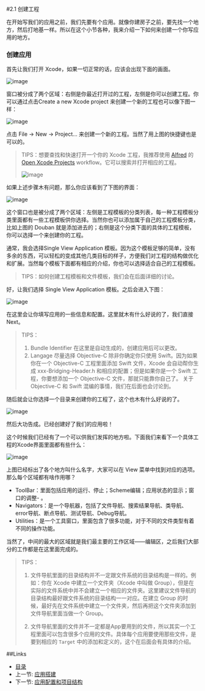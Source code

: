 #2.1 创建工程

在开始写我们的应用之前，我们先要有个应用。就像你建房子之前，要先找一个地方，然后打地基一样。所以在这个小节各种，我来介绍一下如何来创建一个你写应用的地方。

### 创建应用

首先让我们打开 Xcode，如果一切正常的话，应该会出现下面的画面。

![image](images/02/02.1-1.png)

窗口被分成了两个区域：右侧是你最近打开过的工程，左侧是你可以创建工程。你可以通过点击Create a new Xcode project 来创建一个新的工程也可以像下图一样：

![image](images/02/02.1-2.png)

点击 File -> New -> Project... 来创建一个新的工程。当然了用上图的快捷键也是可以的。

>
> TIPS：想要查找和快速打开一个你的 Xcode 工程，我推荐使用 [Alfred](http://www.alfredapp.com/) 的 [Open Xcode Projects](resouces/Open-Xcode-Projects.alfredworkflow) workflow。它可以搜索并打开相应的工程。
> 
> ![image](images/02/02.1-3.png)

如果上述步骤木有问题，那么你应该看到了下图的界面：

![image](images/02/02.1-4.png)

这个窗口也是被分成了两个区域：左侧是工程模板的分类列表，每一种工程模板分类里面都有一些工程模板供你选择。当然你也可以添加属于自己的工程模板分类，比如上图的 Douban 就是添加进去的；右侧是这个分类下面的具体的工程模板，你可以选择一个来创建你的工程。

通常，我会选择Single View Application 模板。因为这个模板足够的简单，没有多余的东西，可以轻松的变成其他几类目标的样子，方便我们对工程的结构做优化和扩展。当然每个模板下面都有相应的介绍，你也可以选择适合自己的工程模板。

>
> TIPS：如何创建工程模板和文件模板，我们会在后面详细的讨论。
>

好，让我们选择 Single View Application 模板。之后会进入下图：

![image](images/02/02.1-5.png)

在这里会让你填写应用的一些信息和配置。这里就木有什么好说的了，我们直接 Next。

>
> TIPS：
> 
> 1. Bundle Identifier 在这里是自动生成的，创建应用后可以更改。
> 2. Langage 尽量选择 Objective-C 除非你确定你只使用 Swift。因为如果你在一个 Objective-C 工程里面添加 Swift 文件，Xcode 会自动帮你生成 xxx-Bridging-Header.h 和相应的配置；但是如果你是一个 Swift 工程，你要想添加一个 Objective-C 文件，那就只能靠你自己了。 关于 Objective-C 和 Swift 混编的事情，我们在后面也会讨论到。
>

随后就会让你选择一个目录来创建你的工程了，这个也木有什么好说的了。

![image](images/02/02.1-6.png)

然后大功告成。已经创建好了我们的应用啦！

这个时候我们已经有了一个可以供我们发挥的地方啦。下面我们来看下一个具体工程的Xcode界面里面都有些什么：

![image](images/02/02.1-7.png)

上图已经标出了各个地方叫什么名字，大家可以在 View 菜单中找到对应的选项。那么每个区域都有啥作用哪？

- ToolBar：里面包括应用的运行、停止；Scheme编辑；应用状态的显示；窗口的调整- 。
- Navigators：是一个导航器，包括了文件导航、搜索结果导航、类导航、error导航、断点导航、测试导航、Debug导航。
- Utilities：是一个工具窗口，里面包含了很多功能，对于不同的文件类型有着不同的操作功能。

当然了，中间的最大的区域就是我们最主要的工作区域——编辑区，之后我们大部分的工作都是在这里面完成的。

>
> TIPS：
> 
> 1. 文件导航里面的目录结构并不一定跟文件系统的目录结构是一样的。例如：你在 Xcode 中建立一个文件夹（Xcode 中叫做 Group），但是在实际的文件系统中并不会建立一个相应的文件夹。这里建议文件导航的目录结构最好跟文件系统的目录结构一一对应。在建立 Group 的时候，最好先在文件系统中建立一个文件夹，然后再把这个文件夹添加到文件导航里面当做一个 Group。
> 
> 2. 文件导航里面的文件并不一定都是App要用到的文件，所以其实一个工程里面可以包含很多个应用的文件。具体每个应用要使用那些文件，是要到相应的 `Target` 中的添加和定义的，这个在后面会有具体的介绍。
>

##Links
- [目录](preface.md)
- 上一节: [应用搭建](02.0.md)
- 下一节: [应用配置和项目结构](02.2.md)
